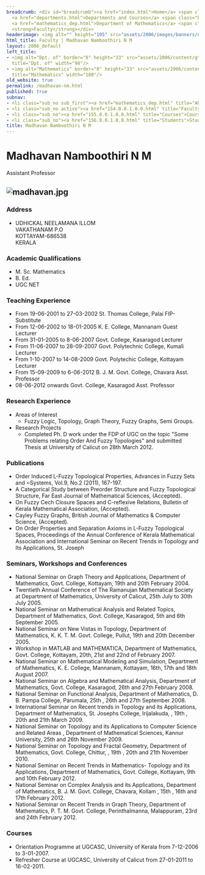 ```yaml
---
breadcrumb: <div id="breadcrumb"><a href="index.html">Home</a> <span class="breadcrumb_spacer">&gt;</span>
  <a href="departments.html">Departments and Courses</a> <span class="breadcrumb_spacer">&gt;</span>
  <a href="mathematics_dep.html">Department of Mathematics</a> <span class="breadcrumb_spacer">&gt;</span>
  <strong>Faculty</strong></div>
headerimage: <img alt="" height="105" src="assets/2006/images/banners/departments.jpg" width="472"/>
html_title: Faculty | Madhavan Namboothiri N M
layout: 2006_default
left_title:
- <img alt="Dpt. of" border="0" height="33" src="assets/2006/content/gt/fcb6421c7c62628408190d4ca84029e5.png"
  title="Dpt. of" width="98"/>
- <img alt="Mathematics" border="0" height="33" src="assets/2006/content/gt/3698bdf3d9248d5ae202f87b14d7f776.png"
  title="Mathematics" width="180"/>
old_website: true
permalink: /madhavan-nm.html
published: true
subnav:
- <li class="sub_no sub_first"><a href="mathematics_dep.html" title="About">About</a></li>
- <li class="sub_no active"><a href="154.0.0.1.0.0.html" title="Faculty">Faculty</a></li>
- <li class="sub_no"><a href="155.0.0.1.0.0.html" title="Courses">Courses</a></li>
- <li class="sub_no"><a href="156.0.0.1.0.0.html" title="Students">Students</a></li>
title: Madhavan Namboothiri N M
---
```


# Madhavan Namboothiri N M

Assistant Professor

![madhavan.jpg](assets/2006/content/assets/2006/images/4b632a44f1bf8b8c1c73572ea00d4e2b.jpg)  
---  
  
### Address

  * UDHICKAL NEELAMANA ILLOM  
VAKATHANAM P.O  
KOTTAYAM-686538  
KERALA

### Academic Qualifications

  * M. Sc. Mathematics
  * B. Ed.
  * UGC NET

### Teaching Experience

  * From 19-06-2001 to 27-03-2002 St. Thomas College, Palai FIP- Substitute
  * From 12-06-2002 to 18-01-2005 K. E. College, Mannanam Guest Lecturer
  * From 31-01-2005 to 8-06-2007 Govt. College, Kasaragod Lecturer
  * From 11-06-2007 to 28-09-2007 Govt. Polytechnic College, Kumali Lecturer
  * From 1-10-2007 to 14-08-2009 Govt. Polytechic College, Kottayam Lecturer
  * From 15-09-2009 to 6-06-2012 B. J. M. Govt. College, Chavara Asst. Professor
  * 08-06-2012 onwards Govt. College, Kasaragod Asst. Professor

### Research Experience

  * Areas of Interest
    * Fuzzy Logic, Topology, Graph Theory, Fuzzy Graphs, Semi Groups.
  * Research Projects
    * Completed Ph. D work under the FDP of UGC on the topic "Some Problems relating Order And Fuzzy Topologies" and submitted Thesis at University of Calicut on 28th March 2012.

### Publications

  * Order Induced L-Fuzzy Topological Properties, Advances in Fuzzy Sets and ~Systems, Vol.9, No.2 (2011), 167-197.
  * A Categorical Study between Preorder Structure and Fuzzy Topological Structure, Far East Journal of Mathematical Sciences, (Accepted).
  * On Fuzzy Cech Closure Spaces and C-reflexive Relations, Bulletin of Kerala Mathematical Association, (Accepted).
  * Cayley Fuzzy Graphs, British Journal of Mathematics & Computer Science, (Accepted).
  * On Order Properties and Separation Axioms in L-Fuzzy Topological Spaces, Proceedings of the Annual Conference of Kerala Mathematical Association and International Seminar on Recent Trends in Topology and Its Applications, St. Joseph

### Seminars, Workshops and Conferences

  * National Seminar on Graph Theory and Applications, Department of Mathematics, Govt. College, Kottayam, 19th and 20th February 2004.
  * Twentieth Annual Conference of The Ramanujan Mathematical Society at Department of Mathematics, University of Calicut, 25th July to 30th July 2005.
  * National Seminar on Mathematical Analysis and Related Topics, Department of Mathematics, Govt. College, Kasaragod, 5th and 6th September 2005.
  * National Seminar on New Vistas in Topology, Department of Mathematics, K. K. T. M. Govt. College, Pullut, 19th and 20th December 2005.
  * Workshop in MATLAB and MATHEMATICA, Department of Mathematics, Govt. College, Kottayam, 20th, 21st and 22nd of February 2007.
  * National Seminar on Mathematical Modeling and Simulation, Department of Mathematics, K. E. College, Mannanam, Kottayam, 16th, 17th and 18th August 2007.
  * National Seminar on Algebra and Mathematical Analysis, Department of Mathematics, Govt. College, Kasaragod, 26th and 27th February 2008.
  * National Seminar on Functional Analysis, Department of Mathematics, D. B. Pampa College, Parumala, 25th , 26th and 27th September 2008.
  * International Seminar on Recent trends in Topology and its Applications, Department of Mathematics, St. Josephs College, Irijalakuda, , 19th , 20th and 21th March 2009.
  * National Seminar on Topology and its Applications to Computer Science and Related Areas , Department of Mathematical Sciences, Kannur University, 25th and 26th November 2009.
  * National Seminar on Topology and Fractal Geometry, Department of Mathematics, Govt. College, Chittur, , 19th , 20th and 21th November 2010.
  * National Seminar on Recent Trends in Mathematics- Topology and its Applications, Department of Mathematics, Govt. College, Kottayam, 9th and 10th February 2012.
  * National Seminar on Complex Analysis and its Applications, Department of Mathematics, B. J. M. Govt. College, Chavara, Kollam , 15th , 16th and 17th February 2012.
  * National Seminar on Recent Trends in Graph Theory, Department of Mathematics, P. T. M. Govt. College, Perinthalmanna, Malappuram, 23rd and 24th February 2012.

### Courses

  * Orientation Programme at UGCASC, University of Kerala from 7-12-2006 to 3-01-2007.
  * Refresher Course at UGCASC, University of Calicut from 27-01-2011 to 16-02-2011.
